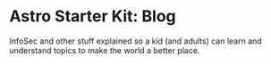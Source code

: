 # Astro Starter Kit: Blog

InfoSec and other stuff explained so a kid (and adults) can learn and understand topics to make the world a better place.